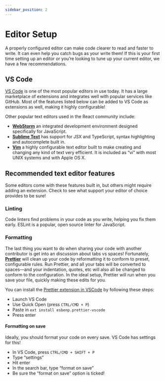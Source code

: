 ```yaml
---
sidebar_position: 2
---
```

# Editor Setup
A properly configured editor can make code clearer to read and faster to write. It can even help you catch bugs as your write them! If this is your first time setting up an editor or you’re looking to tune up your current editor, we have a few recommendations.

## VS Code
[VS Code](https://code.visualstudio.com) is one of the most popular editors in use today. It has a large marketplace of extensions and integrates well with popular services like GitHub. Most of the features listed below can be added to VS Code as extensions as well, making it highly configurable!

Other popular text editors used in the React community include:

- **[WebStorm](https://www.jetbrains.com/webstorm)** an integrated development environment designed specifically for JavaScript.
- **[Sublime Text](https://www.sublimetext.com)** has support for JSX and TypeScript, syntax highlighting and autocomplete built in.
- **[Vim](https://www.vim.org)** a highly configurable text editor built to make creating and changing any kind of text very efficient. It is included as “vi” with most UNIX systems and with Apple OS X.

## Recommended text editor features
Some editors come with these features built in, but others might require adding an extension. Check to see what support your editor of choice provides to be sure!

### Linting
Code linters find problems in your code as you write, helping you fix them early. ESLint is a popular, open source linter for JavaScript. 

### Formatting
The last thing you want to do when sharing your code with another contributor is get into an discussion about tabs vs spaces! Fortunately, **[Prettier](https://prettier.io)** will clean up your code by reformatting it to conform to preset, configurable rules. Run Prettier, and all your tabs will be converted to spaces—and your indentation, quotes, etc will also all be changed to conform to the configuration. In the ideal setup, Prettier will run when you save your file, quickly making these edits for you.

You can install the [Prettier extension in VSCode](https://marketplace.visualstudio.com/items?itemName=esbenp.prettier-vscode) by following these steps:

- Launch VS Code
- Use Quick Open (press `CTRL/CMD + P`)
- Paste in `ext install esbenp.prettier-vscode`
- Press enter

#### Formatting on save
Ideally, you should format your code on every save. VS Code has settings for this!

- In VS Code, press `CTRL/CMD + SHIFT + P`
- Type “settings”
- Hit enter
- In the search bar, type “format on save”
- Be sure the “format on save” option is ticked!

